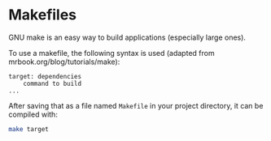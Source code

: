 # Makefiles

GNU make is an easy way to build applications (especially large ones).

To use a makefile, the following syntax is used (adapted from mrbook.org/blog/tutorials/make):

```make
target: dependencies
	command to build
...
```

After saving that as a file named `Makefile` in your project directory, it can be compiled with:

```sh
make target
```
